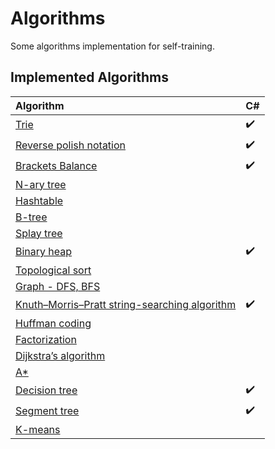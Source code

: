 # Algorithms
Some algorithms implementation for self-training.
## Implemented Algorithms

| Algorithm                                                                                         | C#                 |
|:------------------------------------------------------------------------------------------------- | ------------------ |
| [Trie](https://github.com/Sharpach/Algorithms/issues/5)                                           | :heavy_check_mark: | 
| [Reverse polish notation](https://github.com/Sharpach/Algorithms/issues/4)                        | :heavy_check_mark: | 
| [Brackets Balance](https://www.hackerrank.com/challenges/balanced-brackets/problem)               | :heavy_check_mark: |
| [N-ary tree](https://en.wikipedia.org/wiki/N-ary_tree)                                            | 
| [Hashtable](https://en.wikipedia.org/wiki/Hashtable)                                              | 
| [B-tree](https://en.wikipedia.org/wiki/B-tree)                                                    | 
| [Splay tree](https://en.wikipedia.org/wiki/Splay_tree)                                            | 
| [Binary heap](https://github.com/Sharpach/Algorithms/issues/7)                                    | :heavy_check_mark: |
| [Topological sort](https://github.com/Sharpach/Algorithms/issues/2)                               | 
| [Graph - DFS, BFS](https://github.com/Sharpach/Algorithms/issues/10)                              | 
| [Knuth–Morris–Pratt string-searching algorithm](https://github.com/Sharpach/Algorithms/issues/9)  | :heavy_check_mark:
| [Huffman coding](https://github.com/Sharpach/Algorithms/issues/1)                                 | 
| [Factorization](https://en.wikipedia.org/wiki/Factorization)                                      |
| [Dijkstra’s algorithm](https://en.wikipedia.org/wiki/Dijkstra%27s_algorithm)                      | 
| [A*](https://en.wikipedia.org/wiki/A*)                                                            | 
| [Decision tree](https://github.com/Sharpach/Algorithms/issues/6)                                  | :heavy_check_mark: |
| [Segment tree](https://github.com/Sharpach/Algorithms/issues/23)                                  | :heavy_check_mark: |
| [K-means](https://es.wikipedia.org/wiki/K-means)                                                  |
